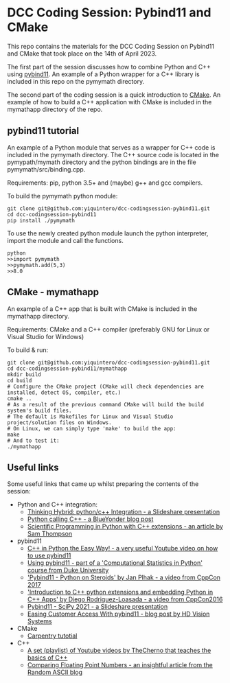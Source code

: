 # DCC Coding Session: Pybind11 and CMake

This repo contains the materials for the DCC Coding Session on Pybind11 and CMake that took place on the 14th of April 2023.

The first part of the session discusses how to combine Python and C++ using [pybind11](https://pybind11.readthedocs.io/en/stable/index.html). An example of a Python wrapper for a C++ library is included in this repo on the pymymath directory.

The second part of the coding session is a quick introduction to [CMake](https://cmake.org/). An example of how to build a C++ application with CMake is included in the mymathapp directory of the repo.

## pybind11 tutorial

An example of a Python module that serves as a wrapper for C++ code is included in the pymymath directory. The C++ source code is located in the pymypath/mymath directory and the python bindings are in the file pymymath/src/binding.cpp.

Requirements: pip, python 3.5+ and (maybe) g++ and gcc compilers.

To build the pymymath python module:
```console
git clone git@github.com:yiquintero/dcc-codingsession-pybind11.git
cd dcc-codingsession-pybind11
pip install ./pymymath
```

To use the newly created python module launch the python interpreter, import the module and call the functions.
```console
python
>>import pymymath
>>pymymath.add(5,3)
>>8.0
```

## CMake - mymathapp

An example of a C++ app that is built with CMake is included in the mymathapp directory.

Requirements: CMake and a C++ compiler (preferably GNU for Linux or Visual Studio for Windows)

To build & run:
```console
git clone git@github.com:yiquintero/dcc-codingsession-pybind11.git
cd dcc-codingsession-pybind11/mymathapp
mkdir build
cd build
# Configure the CMake project (CMake will check dependencies are installed, detect OS, compiler, etc.)
cmake ..
# As a result of the previous command CMake will build the build system's build files. 
# The default is Makefiles for Linux and Visual Studio project/solution files on Windows.
# On Linux, we can simply type 'make' to build the app:
make
# And to test it:
./mymathapp
```

## Useful links

Some useful links that came up whilst preparing the contents of the session:

- Python and C++ integration:
  - [Thinking Hybrid: python/c++ Integration - a Slideshare presentation](https://www.slideshare.net/XEmacs/thinking-hybrid-pythonc-integration)
  - [Python calling C++ - a BlueYonder blog post](https://tech.blueyonder.com/python-calling-c++/)
  - [Scientific Programming in Python with C++ extensions - an article by Sam Thompson](https://thompsonsed.co.uk/scientific-programming-in-python-with-c-extensions)
- pybind11
  - [C++ in Python the Easy Way! - a very useful Youtube video on how to use pybind11](https://youtu.be/_5T70cAXDJ0)
  - [Using pybind11 - part of a 'Computational Statistics in Python' course from Duke University](https://people.duke.edu/~ccc14/cspy/18G_C++_Python_pybind11.html)
  - ['Pybind11 - Python on Steroids' by Jan Plhak - a video from CppCon 2017](https://www.youtube.com/watch?v=uM1QQXekhpo)
  - ['Introduction to C++ python extensions and embedding Python in C++ Apps' by Diego Rodriguez-Loasada - a video from CppCon2016](https://youtu.be/bJq1n4gQFfw)
  - [Pybind11 - SciPy 2021 - a Slideshare presentation](https://www.slideshare.net/HenrySchreiner/pybind11-scipy-2021)
  - [Easing Customer Access With pybind11 - blog post by HD Vision Systems](https://www.hdvisionsystems.com/en/blog/pybind11-easing-access/)
- CMake
  - [Carpentry tutotial](https://hsf-training.github.io/hsf-training-cmake-webpage/index.html)
- C++
  - [A set (playlist) of Youtube videos by TheCherno that teaches the basics of C++](https://www.youtube.com/playlist?list=PLlrATfBNZ98dudnM48yfGUldqGD0S4FFb)
  - [Comparing Floating Point Numbers - an insightful article from the Random ASCII blog](https://randomascii.wordpress.com/2012/02/25/comparing-floating-point-numbers-2012-edition/)